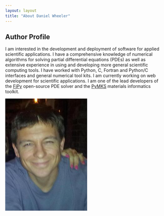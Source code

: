 ```yaml
---
layout: layout
title: "About Daniel Wheeler"
---
```


## Author Profile

I am interested in the development and deployment of software for
applied scientific applications. I have a comprehensive knowledge of
numerical algorithms for solving partial differential equations (PDEs)
as well as extensive experience in using and developing more general
scientific computing tools. I have worked with Python, C, Fortran and
Python/C interfaces and general numerical tool kits. I am currently
working on web development for scientific applications. I am one of
the lead developers of the [FiPy](http://www.ctcms.nist.gov/fipy)
open-source PDE solver and the [PyMKS](http://pymks.org) materials
informatics toolkit.

<span id='badgeCont398300' style='width:126px'><script src='http://labs.researcherid.com/mashlets?el=badgeCont398300&mashlet=badge&showTitle=false&className=a&rid=C-8994-2009'></script></span>

![Daniel Wheeler](/avatar.jpg "Daniel Wheeler")

